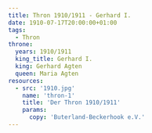 ```yaml
---
title: Thron 1910/1911 - Gerhard I.
date: 1910-07-17T20:00:00+01:00 
tags:
  - Thron
throne:
  years: 1910/1911
  king_title: Gerhard I.
  king: Gerhard Agten 
  queen: Maria Agten
resources:
  - src: '1910.jpg'
    name: 'thron-1'
    title: 'Der Thron 1910/1911'
    params:
      copy: 'Buterland-Beckerhook e.V.'
---
```

